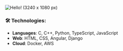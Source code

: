 ![Hello! (3240 x 1080 px)](https://github.com/user-attachments/assets/c3c5a49e-f984-44eb-99c3-527565961b41)

### 🛠️ Technologies:
- **Languages**: C, C++, Python, TypeScript, JavaScript
- **Web**: HTML, CSS, Angular, Django
- **Cloud**: Docker, AWS
